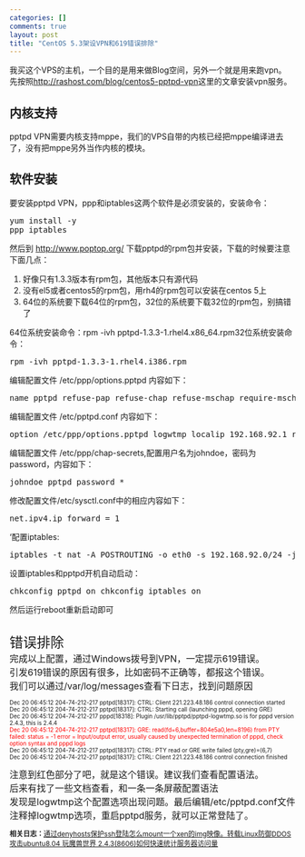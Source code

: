 ```yaml
--- 
categories: []
comments: true
layout: post
title: "CentOS 5.3架设VPN和619错误排除"
---
```

我买这个VPS的主机，一个目的是用来做Blog空间，另外一个就是用来跑vpn。<br>先按照<a href="http://rashost.com/blog/centos5-pptpd-vpn">http://rashost.com/blog/centos5-pptpd-vpn</a>这里的文章安装vpn服务。<br><h2>内核支持</h2>pptpd VPN需要内核支持mppe，我们的VPS自带的内核已经把mppe编译进去了，没有把mppe另外当作内核的模块。<h2>软件安装</h2>要安装pptpd VPN，ppp和iptables这两个软件是必须安装的，安装命令：<pre>yum install -y ppp iptables</pre>然后到 <a href="http://www.poptop.org/" title="http://www.poptop.org/ ">http://www.poptop.org/ </a>下载pptpd的rpm包并安装，下载的时候要注意下面几点：<ol>
<li>好像只有1.3.3版本有rpm包，其他版本只有源代码 </li>
<li>没有el5或者centos5的rpm包，用rh4的rpm包可以安装在centos 5上 </li>
<li>64位的系统要下载64位的rpm包，32位的系统要下载32位的rpm包，别搞错了 </li>
</ol>64位系统安装命令：rpm -ivh pptpd-1.3.3-1.rhel4.x86_64.rpm32位系统安装命令：<pre>rpm -ivh pptpd-1.3.3-1.rhel4.i386.rpm</pre>编辑配置文件 /etc/ppp/options.pptpd 内容如下：<pre>name pptpd refuse-pap refuse-chap refuse-mschap require-mschap-v2 require-mppe-128 proxyarp lock nobsdcomp novj novjccomp nologfd ms-dns 208.67.222.222 ms-dns 208.67.220.220 </pre>编辑配置文件 /etc/pptpd.conf 内容如下：<pre>option /etc/ppp/options.pptpd logwtmp localip 192.168.92.1 remoteip 192.168.92.11-15</pre>编辑配置文件 /etc/ppp/chap-secrets,配置用户名为johndoe，密码为password，内容如下：<pre>johndoe pptpd password *</pre>修改配置文件/etc/sysctl.conf中的相应内容如下：<pre>net.ipv4.ip_forward = 1</pre>‘配置iptables:<pre>iptables -t nat -A POSTROUTING -o eth0 -s 192.168.92.0/24 -j MASQUERADE /etc/init.d/iptables save /etc/init.d/iptables restart</pre>设置iptables和pptpd开机自动启动：<pre>chkconfig pptpd on chkconfig iptables on</pre>然后运行reboot重新启动即可<br><span style="font-size: x-large"><br>错误排除<br></span><span style="font-size: x-small"><span style="font-size: medium">完成以上配置，通过Windows拨号到VPN，一定提示619错误。<br>引发619错误的原因有很多，比如密码不正确等，都报这个错误。<br>我们可以通过/var/log/messages查看下日志，找到问题原因</span><span style="font-size: medium"><br></span><br>Dec 20 06:45:12 204-74-212-217 pptpd[18317]: CTRL: Client 221.223.48.186 control connection started<br>Dec 20 06:45:12 204-74-212-217 pptpd[18317]: CTRL: Starting call (launching pppd, opening GRE)<br>Dec 20 06:45:12 204-74-212-217 pppd[18318]: Plugin /usr/lib/pptpd/pptpd-logwtmp.so is for pppd version 2.4.3, this is 2.4.4<br><span style="color: #ff0000">Dec 20 06:45:12 204-74-212-217 pptpd[18317]: GRE: read(fd=6,buffer=804e5a0,len=8196) from PTY failed: status = -1 error = Input/output error, usually caused by unexpected termination of pppd, check option syntax and pppd logs<br></span>Dec 20 06:45:12 204-74-212-217 pptpd[18317]: CTRL: PTY read or GRE write failed (pty,gre)=(6,7)<br>Dec 20 06:45:12 204-74-212-217 pptpd[18317]: CTRL: Client 221.223.48.186 control connection finished<br><br><span style="font-size: medium">注意到红色部分了吧，就是这个错误。建议我们查看配置语法。<br>后来有找了一些文档查看，和一条一条屏蔽配置语法<br>发现是logwtmp这个配置选项出现问题。最后编辑/etc/pptpd.conf文件<br>注释掉logwtmp选项，重启pptpd服务，就可以正常登陆了。</span><br><br></span><div id="related_log" style="font-size:12px">
<b>相关日志：</b><a href="http://xinlogs.com/ssh-login-protection-by-denyhosts">通过denyhosts保护ssh登陆</a><a href="http://xinlogs.com/post/10">怎么mount一个xen的img映像。转载</a><a href="http://xinlogs.com/linux-ddos-defender">Linux防御DDOS攻击</a><a href="http://xinlogs.com/wow-on-ubuntu-linux">ubuntu8.04 玩魔兽世界 2.4.3(8606)</a><a href="http://xinlogs.com/post/17">如何快速统计服务器访问量</a>
</div>
